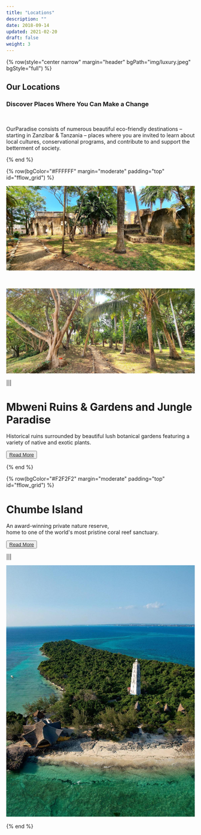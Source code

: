 ```yaml
---
title: "Locations"
description: ""
date: 2018-09-14
updated: 2021-02-20
draft: false
weight: 3
---
```

<!-- section 1 (Locations) -->

{% row(style="center narrow" margin="header" bgPath="img/luxury.jpeg" bgStyle="full") %}

## Our Locations

### Discover Places Where You Can Make a Change

<br>

OurParadise consists of numerous beautiful eco-friendly destinations – starting in Zanzibar & Tanzania – places where you are invited to learn about local cultures, conservational programs, and contribute to and support the betterment of society.

{% end %}

<!-- section 2 (Mbweni) -->

{% row(bgColor="#FFFFFF" margin="moderate" padding="top" id="fflow_grid") %}

![Mbweni](img/mbwenilocation3.jpeg#large)

<br>

![Mbweni](img/mbwenilocation1.jpeg#large)

|||

# Mbweni Ruins & Gardens and Jungle Paradise

Historical ruins surrounded by beautiful lush botanical gardens featuring a variety of native and exotic plants.

<button>[Read More](/locations/mbweni)</button>

{% end %}

<!-- section 3 (Chumbe) -->

{% row(bgColor="#F2F2F2" margin="moderate" padding="top" id="fflow_grid") %}

# Chumbe Island

An award-winning private nature reserve, <br>
home to one of the world's most pristine coral reef sanctuary.

<button>[Read More](/locations/chumbe)</button>

|||

![chumbe](img/chumbe_location.jpeg#large)

{% end %}

